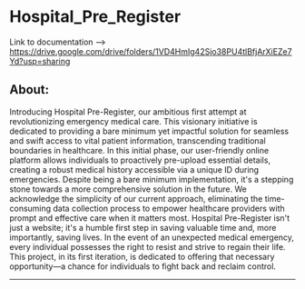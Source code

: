 # Hospital_Pre_Register

Link to documentation --> https://drive.google.com/drive/folders/1VD4HmIg42Sjo38PU4tlBfjArXiEZe7Yd?usp=sharing

About:
-----------------------------------------------------------------------------------------------------------------
Introducing Hospital Pre-Register, our ambitious first attempt at revolutionizing emergency medical care. This visionary initiative is dedicated to providing a bare minimum yet impactful solution for seamless and swift access to vital patient information, transcending traditional boundaries in healthcare.
In this initial phase, our user-friendly online platform allows individuals to proactively pre-upload essential details, creating a robust medical history accessible via a unique ID during emergencies. Despite being a bare minimum implementation, it's a stepping stone towards a more comprehensive solution in the future.
We acknowledge the simplicity of our current approach, eliminating the time-consuming data collection process to empower healthcare providers with prompt and effective care when it matters most. Hospital Pre-Register isn't just a website; it's a humble first step in saving valuable time and, more importantly, saving lives.
In the event of an unexpected medical emergency, every individual possesses the right to resist and strive to regain their life. This project, in its first iteration, is dedicated to offering that necessary opportunity—a chance for individuals to fight back and reclaim control.

------

